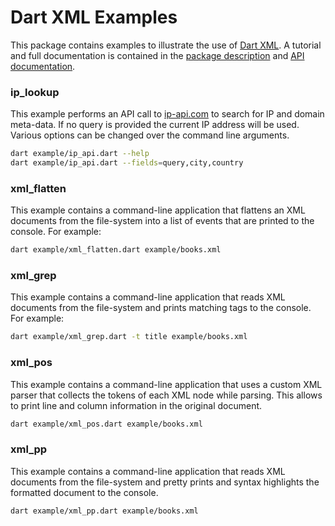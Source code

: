 Dart XML Examples
=================

This package contains examples to illustrate the use of [Dart XML](https://github.com/renggli/dart-xml). A tutorial and full documentation is contained in the [package description](https://pub.dev/packages/xml) and [API documentation](https://pub.dev/documentation/xml/latest/).

### ip_lookup

This example performs an API call to [ip-api.com](http://ip-api.com/) to search for IP and domain meta-data. If no query is provided the current IP address will be used. Various options can be changed over the command line arguments.

```bash
dart example/ip_api.dart --help
dart example/ip_api.dart --fields=query,city,country
```

### xml_flatten

This example contains a command-line application that flattens an XML documents from the file-system into a list of events that are printed to the console. For example: 

```bash
dart example/xml_flatten.dart example/books.xml
```

### xml_grep

This example contains a command-line application that reads XML documents from the file-system and prints matching tags to the console. For example: 

```bash
dart example/xml_grep.dart -t title example/books.xml
```

### xml_pos

This example contains a command-line application that uses a custom XML parser that collects the tokens of each XML node while parsing. This allows to print line and column information in the original document.

```bash
dart example/xml_pos.dart example/books.xml
```

### xml_pp

This example contains a command-line application that reads XML documents from the file-system and pretty prints and syntax highlights the formatted document to the console.

```bash
dart example/xml_pp.dart example/books.xml
```
